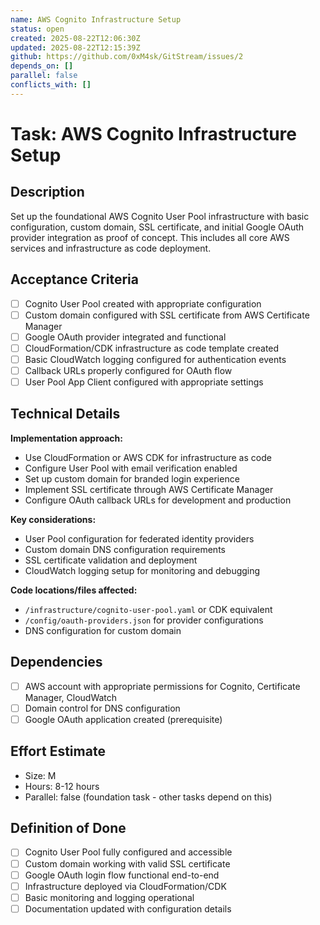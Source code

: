 ```yaml
---
name: AWS Cognito Infrastructure Setup
status: open
created: 2025-08-22T12:06:30Z
updated: 2025-08-22T12:15:39Z
github: https://github.com/0xM4sk/GitStream/issues/2
depends_on: []
parallel: false
conflicts_with: []
---
```


# Task: AWS Cognito Infrastructure Setup

## Description

Set up the foundational AWS Cognito User Pool infrastructure with basic configuration, custom domain, SSL certificate, and initial Google OAuth provider integration as proof of concept. This includes all core AWS services and infrastructure as code deployment.

## Acceptance Criteria

- [ ] Cognito User Pool created with appropriate configuration
- [ ] Custom domain configured with SSL certificate from AWS Certificate Manager
- [ ] Google OAuth provider integrated and functional
- [ ] CloudFormation/CDK infrastructure as code template created
- [ ] Basic CloudWatch logging configured for authentication events
- [ ] Callback URLs properly configured for OAuth flow
- [ ] User Pool App Client configured with appropriate settings

## Technical Details

**Implementation approach:**
- Use CloudFormation or AWS CDK for infrastructure as code
- Configure User Pool with email verification enabled
- Set up custom domain for branded login experience
- Implement SSL certificate through AWS Certificate Manager
- Configure OAuth callback URLs for development and production

**Key considerations:**
- User Pool configuration for federated identity providers
- Custom domain DNS configuration requirements
- SSL certificate validation and deployment
- CloudWatch logging setup for monitoring and debugging

**Code locations/files affected:**
- `/infrastructure/cognito-user-pool.yaml` or CDK equivalent
- `/config/oauth-providers.json` for provider configurations
- DNS configuration for custom domain

## Dependencies

- [ ] AWS account with appropriate permissions for Cognito, Certificate Manager, CloudWatch
- [ ] Domain control for DNS configuration
- [ ] Google OAuth application created (prerequisite)

## Effort Estimate

- Size: M
- Hours: 8-12 hours
- Parallel: false (foundation task - other tasks depend on this)

## Definition of Done

- [ ] Cognito User Pool fully configured and accessible
- [ ] Custom domain working with valid SSL certificate
- [ ] Google OAuth login flow functional end-to-end
- [ ] Infrastructure deployed via CloudFormation/CDK
- [ ] Basic monitoring and logging operational
- [ ] Documentation updated with configuration details
